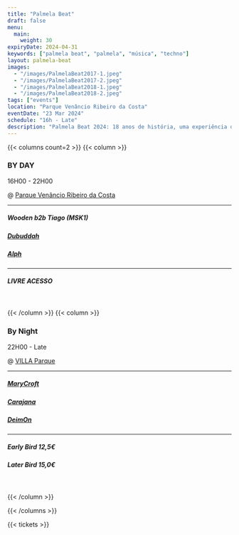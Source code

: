 ```yaml
---
title: "Palmela Beat"
draft: false
menu:
  main:
    weight: 30
expiryDate: 2024-04-31
keywords: ["palmela beat", "palmela", "música", "techno"]
layout: palmela-beat
images: 
  - "/images/PalmelaBeat2017-1.jpeg"
  - "/images/PalmelaBeat2017-2.jpeg"
  - "/images/PalmelaBeat2018-1.jpeg"
  - "/images/PalmelaBeat2018-2.jpeg"
tags: ["events"]
location: "Parque Venâncio Ribeiro da Costa"
eventDate: "23 Mar 2024"
schedule: "16h - Late"
description: "Palmela Beat 2024: 18 anos de história, uma experiência diurna no Parque Venâncio Ribeiro da Costa e uma noite intensa no VILLA, sob a égide da ÁcidoBase, prometendo ser a referência da música eletrónica."
---
```






{{< columns count=2 >}} {{< column >}}


### BY DAY

16H00 - 22H00

@ [Parque Venâncio Ribeiro da Costa](https://maps.app.goo.gl/dwMcLqkhZEHuAcg16)

---
##### Wooden b2b Tiago (MSK1)
##### [Dubuddah](https://soundcloud.com/dubuddha)
##### [Alph](https://www.mixcloud.com/ruipedroalferespedro/)

---

##### LIVRE ACESSO
<br>

{{< /column >}} {{< column >}}

### By Night

22H00 - Late

@ [VILLA Parque](https://maps.app.goo.gl/nK2AqJphFurYeuYH6)

---
##### [MaryCroft](https://soundcloud.com/marycroft-macedo)
##### [Carajana](https://soundcloud.com/cajaranamusic)
##### [DeimOn](https://soundcloud.com/dj-deimon)

---

##### Early Bird 12,5€
##### Later Bird 15,0€
<br>


{{< /column >}} 

{{< /columns >}}


{{< tickets >}}